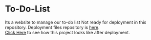 # To-Do-List
Its a website to manage our to-do list
Not ready for deployment in this repository. Deployment files repository is [here](https://github.com/H-R-Wells/todolistbyhrwells.github.io).<br/>
[Click Here](https://h-r-wells.github.io/todolistbyhrwells.github.io/) to see how this project looks like after deployment.

